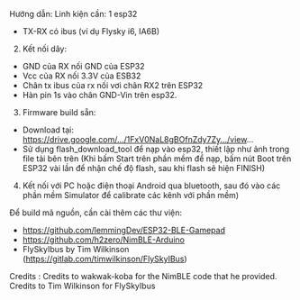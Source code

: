 Hướng dẫn:
Linh kiện cần:
1 esp32
- TX-RX có ibus (ví dụ Flysky i6, IA6B)
2. Kết nối dây:
- GND của RX nối GND của ESP32
- Vcc của RX nối 3.3V của ESB32
- Chân tx ibus của rx nối vơi chân RX2 trên ESP32
- Hàn pin 1s vào chân GND-Vin trên esp32.
3. Firmware build sẵn:
- Download tại: https://drive.google.com/.../1FxV0NaL8gBOfnZdy7Zy.../view...
- Sử dụng flash_download_tool để nạp vào esp32, thiết lập như ảnh trong file tải bên trên (Khi bấm Start trên phần mềm để nạp, bấm nút Boot trên ESP32 vài lần để nhận chế độ flash, sau khi flash sẽ hiện FINISH)
4. Kết nối với PC hoặc điện thoại Android qua bluetooth, sau đó vào các phần mềm Simulator để calibrate các kênh với phần mềm)

Để build mã nguồn, cần cài thêm các thư viện:
- https://github.com/lemmingDev/ESP32-BLE-Gamepad
- https://github.com/h2zero/NimBLE-Arduino
- FlySkyIbus by Tim Wilkinson (https://gitlab.com/timwilkinson/FlySkyIBus)

Credits :
Credits to wakwak-koba for the NimBLE code that he provided.
Credits to Tim Wilkinson for FlySkyIbus 